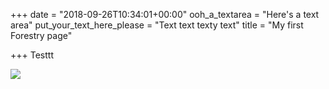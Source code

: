 +++
date = "2018-09-26T10:34:01+00:00"
ooh_a_textarea = "Here's a text area"
put_your_text_here_please = "Text text texty text"
title = "My first Forestry page"

+++
Testtt

![](/uploads/potato.jpg)